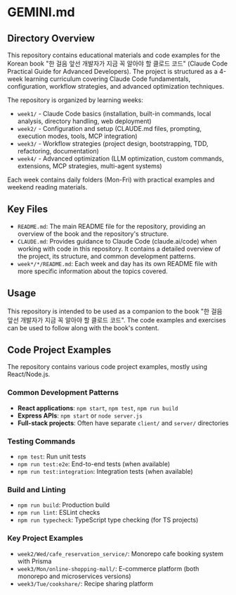 # GEMINI.md

## Directory Overview

This repository contains educational materials and code examples for the Korean book "한 걸음 앞선 개발자가 지금 꼭 알아야 할 클로드 코드" (Claude Code Practical Guide for Advanced Developers). The project is structured as a 4-week learning curriculum covering Claude Code fundamentals, configuration, workflow strategies, and advanced optimization techniques.

The repository is organized by learning weeks:

- `week1/` - Claude Code basics (installation, built-in commands, local analysis, directory handling, web deployment)
- `week2/` - Configuration and setup (CLAUDE.md files, prompting, execution modes, tools, MCP integration)
- `week3/` - Workflow strategies (project design, bootstrapping, TDD, refactoring, documentation)
- `week4/` - Advanced optimization (LLM optimization, custom commands, extensions, MCP strategies, multi-agent systems)

Each week contains daily folders (Mon-Fri) with practical examples and weekend reading materials.

## Key Files

- `README.md`: The main README file for the repository, providing an overview of the book and the repository's structure.
- `CLAUDE.md`: Provides guidance to Claude Code (claude.ai/code) when working with code in this repository. It contains a detailed overview of the project, its structure, and common development patterns.
- `week*/*/README.md`: Each week and day has its own README file with more specific information about the topics covered.

## Usage

This repository is intended to be used as a companion to the book "한 걸음 앞선 개발자가 지금 꼭 알아야 할 클로드 코드". The code examples and exercises can be used to follow along with the book's content.

## Code Project Examples

The repository contains various code project examples, mostly using React/Node.js.

### Common Development Patterns

- **React applications**: `npm start`, `npm test`, `npm run build`
- **Express APIs**: `npm start` or `node server.js`
- **Full-stack projects**: Often have separate `client/` and `server/` directories

### Testing Commands

- `npm test`: Run unit tests
- `npm run test:e2e`: End-to-end tests (when available)
- `npm run test:integration`: Integration tests (when available)

### Build and Linting

- `npm run build`: Production build
- `npm run lint`: ESLint checks
- `npm run typecheck`: TypeScript type checking (for TS projects)

### Key Project Examples

- `week2/Wed/cafe_reservation_service/`: Monorepo cafe booking system with Prisma
- `week3/Mon/online-shopping-mall/`: E-commerce platform (both monorepo and microservices versions)
- `week3/Tue/cookshare/`: Recipe sharing platform
